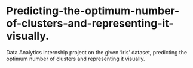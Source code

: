 # Predicting-the-optimum-number-of-clusters-and-representing-it-visually.
Data Analytics internship project on the given ‘Iris’ dataset, predicting the optimum number of clusters and representing it visually.
